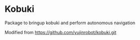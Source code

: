 # Kobuki
Package to bringup kobuki and perform autonomous navigation 

Modified from https://github.com/yujinrobot/kobuki.git
